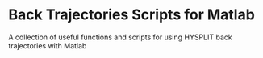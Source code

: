 # Back Trajectories Scripts for Matlab
 A collection of useful functions and scripts for using HYSPLIT back trajectories with Matlab
